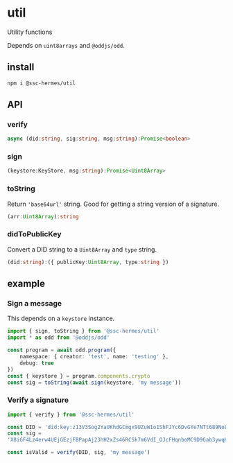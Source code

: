 # util

Utility functions

Depends on `uint8arrays` and `@oddjs/odd`.

## install

```bash
npm i @ssc-hermes/util
```

## API

### verify
```ts
async (did:string, sig:string, msg:string):Promise<boolean>
```

### sign
```ts
(keystore:KeyStore, msg:string):Promise<Uint8Array>
```

### toString
Return `'base64url'` string. Good for getting a string version of a signature.

```ts
(arr:Uint8Array):string
```

### didToPublicKey
Convert a DID string to a `Uint8Array` and `type` string.

```ts
(did:string):({ publicKey:Uint8Array, type:string })
```

## example

### Sign a message
This depends on a `keystore` instance.

```ts
import { sign, toString } from '@ssc-hermes/util'
import * as odd from '@oddjs/odd'

const program = await odd.program({
    namespace: { creator: 'test', name: 'testing' },
    debug: true
})
const { keystore } = program.components.crypto
const sig = toString(await sign(keystore, 'my message'))
```

### Verify a signature

```ts
import { verify } from '@ssc-hermes/util'

const DID = 'did:key:z13V3Sog2YaUKhdGCmgx9UZuW1o1ShFJYc6DvGYe7NTt689NoL2htQdMxpcGJ3C7aZxdwvAzVjiib8MGB5R4vVFYtQJe1k5YfgxHnhAy2AxtG9CCfDMioGExvWNQREeBt6kwZweRCm4D2c6UmAvosCpf48EcdVATJKdQiwW1Swp9Vo5rkbPCTYWHvSpwgw8N9WntcfrPNRF7xDvGFmQ1ZiZkvZw1E4sVUMvhoaLbnHoRSB8NLrdW1mXjkVCyeA3a72x76sXhXtvbQ63noGth8Rke8tGCfXs9Skha81F9UFZz3gmJZTrgFTfCJrcMF2b6AsHZtWgLGnsXcB3hj7pxRy8APSCeq4AYfzCexkrkVdctmfQkrMSDd5WmGEeF8KKzkoNaHZhcgHd8VcYFXnuoKe8'
const sig =
'X8iGF4Lz4erw4UEjGEzjFBPapAj23hH2xZs46RCSk7m6VdI_OJcFHqnboMC9D9Gab3ywqKyKlVUZhLM9M7DC5Ep3FKvM68tXQxvAFNhJGZ91e9_pTxCUs3St1l6vGfMrMNUTzLfn72iClVzXcj5XjaYFzkbvO_l5HhvDUfho5ndVoHhyAVwml-YWG4JUTzeK-HPKCb6jeedjMlEIb5CeM2xMvjwdjs78s3kDVAiV7kMbtKSKDyvAmMfugQ1YlqbOIJmTKOgQOK-0-XtShDxd6j7GtSBkcwFauhjA4Gtd0emVGm6rK9sMT0yDPamFYCi4krt4HtzCxOnryoZTAMYTZg'

const isValid = verify(DID, sig, 'my message')
```
